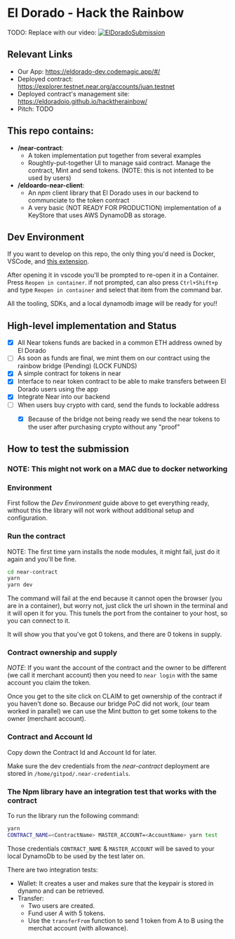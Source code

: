 # El Dorado - Hack the Rainbow

TODO: Replace with our video:
[![ElDoradoSubmission](https://img.youtube.com/vi/C0DPdy98e4c/0.jpg)](https://www.youtube.com/watch?v=C0DPdy98e4c)

## Relevant Links
- Our App: https://eldorado-dev.codemagic.app/#/ 
- Deployed contract: https://explorer.testnet.near.org/accounts/juan.testnet
- Deployed contract's management site: https://eldoradoio.github.io/hacktherainbow/
- Pitch: TODO

## This repo contains:
 - **/near-contract**: 
    - A token implementation put together from several examples
    - Roughtly-put-together UI to manage said contract. Manage the contract, Mint and send tokens. (NOTE: this is not intented to be used by users)
 - **/eldoardo-near-client**: 
    - An *npm* client library that El Dorado uses in our backend to communciate to the token contract
    - A very basic (NOT READY FOR PRODUCTION) implementation of a KeyStore that uses AWS DynamoDB as storage.

## Dev Environment

If you want to develop on this repo, the only thing you'd need is Docker, VSCode, and [this extension](https://marketplace.visualstudio.com/items?itemName=ms-vscode-remote.remote-containers#review-details).

After opening it in vscode you'll be prompted to re-open it in a Container. Press `Reopen in container`.
if not prompted, can also press `Ctrl+Shift+p` and type `Reopen in container` and select that item from the command bar.

All the tooling, SDKs, and a local dynamodb image will be ready for you!!

## High-level implementation and Status

- [x] All Near tokens funds are backed in a common ETH address owned by El Dorado
- [ ] As soon as funds are final, we mint them on our contract using the rainbow bridge (Pending) (LOCK FUNDS)
- [x] A simple contract for tokens in near
- [x] Interface to near token contract to be able to make transfers between El Dorado users using the app
- [x] Integrate Near into our backend
- [ ] When users buy crypto with card, send the funds to lockable address
   - [x] Because of the bridge not being ready we send the near tokens to the user after purchasing crypto without any "proof"
   

## How to test the submission 
### NOTE: This might not work on a MAC due to docker networking

### Environment
First follow the *Dev Environment* guide above to get everything ready, without this the library will not work without additional setup and configuration.

### Run the contract
NOTE: The first time yarn installs the node modules, it might fail, just do it again and you'll be fine.
```bash
cd near-contract
yarn
yarn dev
```
The command will fail at the end because it cannot open the browser (you are in a container), but worry not, just click the url shown in the terminal and it will open it for you. This tunels the port from the container to your host, so you can connect to it.

It will show you that you've got 0 tokens, and there are 0 tokens in supply.

### Contract ownership and supply
*NOTE*: If you want the account of the contract and the owner to be different (we call it merchant account) then you need to `near login` with the same account you claim the token.

Once you get to the site click on CLAIM to get ownership of the contract if you haven't done so. 
Because our bridge PoC did not work, (our team worked in parallel) we can use the Mint button to get some tokens to the owner (merchant account).

### Contract and Account Id
Copy down the Contract Id and Account Id for later.

Make sure the dev credentials from the *near-contract* deployment are stored in `/home/gitpod/.near-credentials`.

### The Npm library have an integration test that works with the contract
To run the library run the following command:
```bash
yarn
CONTRACT_NAME=<ContractName> MASTER_ACCOUNT=<AccountName> yarn test
```
Those credentials `CONTRACT_NAME` & `MASTER_ACCOUNT` will be saved to your local DynamoDb to be used by the test later on.

There are two integration tests:
- Wallet: It creates a user and makes sure that the keypair is stored in dynamo and can be retrieved.
- Transfer: 
  - Two users are created.
  - Fund user *A* with 5 tokens.
  - Use the `transferFrom` function to send 1 token from A to B using the merchat account (with allowance).
